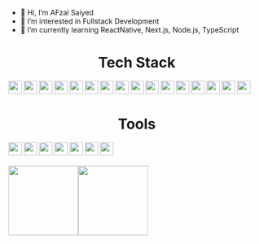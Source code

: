 - 👋 Hi, I’m AFzal Saiyed
- 👀 I’m interested in Fullstack Development
- 🌱 I’m currently learning ReactNative, Next.js, Node.js, TypeScript
<!-- ![](https://komarev.com/ghpvc/?username=gmrzone&label=PROFILE+VIEWS) -->
<!---![corecare_screenshot](https://user-images.githubusercontent.com/65633542/113474634-e9ac0e00-9425-11eb-8410-b8d82f062f34.gif)--->
<!---
gmrzone/gmrzone is a ✨ special ✨ repository because its `README.md` (this file) appears on your GitHub profile.
You can click the Preview link to take a look at your changes.
- 💞️ I’m looking to collaborate on ... 
- 📫 How to reach me ...
--->
  <h1 align="center">Tech Stack</h1>
<div>
  <img height="26" src="https://img.shields.io/badge/HTML5-e34f26?logo=HTML5&logoColor=white&style=ShieldStyle" />
  <img height="26" src="https://img.shields.io/badge/CSS3-1572b6?logo=CSS3&logoColor=white&style=ShieldStyle" />
  <img height="26" src="https://img.shields.io/badge/Sass-CC6699?logo=SASS&logoColor=white&style=ShieldStyle" />
  <img height="26" src="https://img.shields.io/badge/Bootstrap-7952B3?logo=Bootstrap&logoColor=white&style=ShieldStyle" />
  <img height="26" src="https://img.shields.io/badge/-JavaScript-05122A?style=flat&logo=javascript" />
  <img height="26" src="https://img.shields.io/badge/React-61DAFB?logo=React&logoColor=white&style=ShieldStyle" />
  <img height="26" src="https://img.shields.io/badge/Redux-764ABC?logo=Redux&logoColor=white&style=ShieldStyle" />
  <img height="26" src="https://img.shields.io/badge/Next.js-000000?logo=Next.js&logoColor=white&style=ShieldStyle" />
  <img height="26" src="https://img.shields.io/badge/Node.js-339933?logo=Node.js&logoColor=white&style=ShieldStyle" />
  <img height="26" src="https://img.shields.io/badge/Python-3776AB?logo=Python&logoColor=white&style=ShieldStyle" />
  <img height="26" src="https://img.shields.io/badge/Django-092E20?logo=Django&logoColor=white&style=ShieldStyle" />
  <img height="26" src="https://img.shields.io/badge/Redis-DC382D?logo=Redis&logoColor=white&style=ShieldStyle" />
  <img height="26" src="https://img.shields.io/badge/PostgreSql-336791?logo=PostgreSql&logoColor=white&style=ShieldStyle" />
  <img height="26" src="https://img.shields.io/badge/Linode-00A95C?logo=Linode&logoColor=white&style=ShieldStyle" />
  <img height="26" src="https://img.shields.io/badge/Docker-2496ed?logo=Docker&logoColor=white&style=ShieldStyle" />
  <img height="26" src="https://img.shields.io/badge/TypeScript-3178c6?logo=Typescript&logoColor=white&style=ShieldStyle" />
</div>

  <h1 align="center">Tools</h1>
<div>
  <img height="26" src="https://img.shields.io/badge/Visual_Studio_Code-0078D4?logo=visual%20studio%20code&logoColor=white&style=ShieldStyle" />
  <img height="26" src="https://img.shields.io/badge/Git-F05032?logo=Git&logoColor=white&style=ShieldStyle" />
  <img height="26" src="https://img.shields.io/badge/GitHub-181717?logo=GitHub&logoColor=white&style=ShieldStyle" />
  <img height="26" src="https://img.shields.io/badge/Pycharm-000000?logo=Pycharm&logoColor=white&style=ShieldStyle" />
  <img height="26" src="https://img.shields.io/badge/Intellij_IDEA-000000?logo=IntelliJ_IDEA&logoColor=white&style=ShieldStyle" />
  <img height="26" src="https://img.shields.io/badge/PowerShell-5391FE?logo=PowerShell&logoColor=white&style=ShieldStyle" />
  <img height="26" src="https://img.shields.io/badge/Debian-A81D33?logo=Debian&logoColor=white&style=ShieldStyle" />
</div>

<!---
<h1 align="center">OS</h1>
<div>
   <img height="26" src="https://img.shields.io/badge/Windows-0078D6?logo=Windows&logoColor=white&style=ShieldStyle" />
  <img height="26" src="https://img.shields.io/badge/Debian-A81D33?logo=Debian&logoColor=white&style=ShieldStyle" />
</div> --->
<br />
<a href="https://www.corecare.in/"><img height="137px" src="https://github-readme-stats.vercel.app/api?username=gmrzone&hide_title=true&hide_border=true&show_icons=true&include_all_commits=true&count_private=true&line_height=21&text_color=000&icon_color=000&bg_color=0,ea6161,ffc64d,fffc4d,52fa5a&theme=graywhite" /><img height="137px" src="https://github-readme-stats.vercel.app/api/top-langs/?username=gmrzone&hide_title=true&hide=html&hide_border=true&layout=compact&langs_count=6&text_color=000&icon_color=fff&bg_color=0,52fa5a,4dfcff,c64dff&theme=graywhite" /></a>
